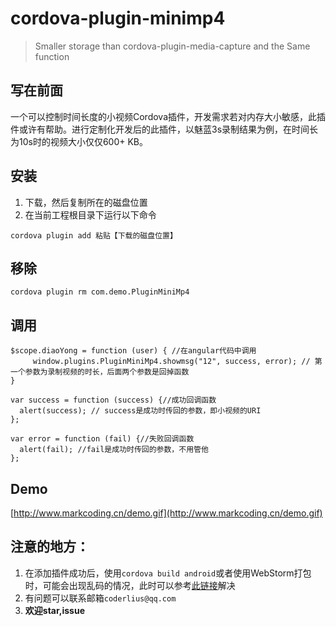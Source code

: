 # cordova-plugin-minimp4
> Smaller storage  than cordova-plugin-media-capture and the Same function

## 写在前面
一个可以控制时间长度的小视频Cordova插件，开发需求若对内存大小敏感，此插件或许有帮助。进行定制化开发后的此插件，以魅蓝3s录制结果为例，在时间长为10s时的视频大小仅仅600+ KB。

## 安装
1. 下载，然后复制所在的磁盘位置
2. 在当前工程根目录下运行以下命令

```
cordova plugin add 粘贴【下载的磁盘位置】
``` 

## 移除

```
cordova plugin rm com.demo.PluginMiniMp4
```

## 调用

```
$scope.diaoYong = function (user) { //在angular代码中调用
     window.plugins.PluginMiniMp4.showmsg("12", success, error); // 第一个参数为录制视频的时长，后面两个参数是回掉函数
}

var success = function (success) {//成功回调函数
  alert(success); // success是成功时传回的参数，即小视频的URI
};

var error = function (fail) {//失败回调函数
  alert(fail); //fail是成功时传回的参数，不用管他
};

```

## Demo
[http://www.markcoding.cn/demo.gif](http://www.markcoding.cn/demo.gif)


## 注意的地方：
1. 在添加插件成功后，使用`cordova build android`或者使用WebStorm打包时，可能会出现乱码的情况，此时可以参考[此链接](http://blog.csdn.net/u011054333/article/details/54175641)解决
2. 有问题可以联系邮箱`coderlius@qq.com`
3. **欢迎star,issue**
